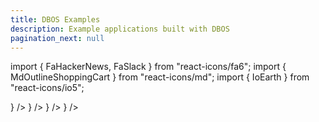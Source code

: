 ```yaml
---
title: DBOS Examples
description: Example applications built with DBOS
pagination_next: null
---
```

import { FaHackerNews, FaSlack } from "react-icons/fa6";
import { MdOutlineShoppingCart } from "react-icons/md";
import { IoEarth } from "react-icons/io5";

  <section className="row list">
  <CardLink
    label="HackerNews Bot"
    href="python/examples/hacker-news-bot"
    description="Use DBOS to build and deploy a scheduled job that periodically searches Hacker News and posts the comments to Slack."
    index="1"
    icon={<FaHackerNews color="white" size={65} />}
  />
  <CardLink
    label="RAG Slackbot"
    href="python/examples/widget-store"
    description="RAG Slackbot!!!"
    index="2"
    icon={<FaSlack color="white" size={65}/>}
  />
  <CardLink
    label="Earthquake Tracker"
    href="python/examples/earthquake-tracker"
    description="Tracking earthquakes!!!"
    index="3"
    icon={<IoEarth color="white" size={65}/>}
  />
  <CardLink
    label="Widget Store"
    href="python/examples/widget-store"
    description="Widget store!!!"
    index="4"
    icon={<MdOutlineShoppingCart color="white" size={65}/>}
  />
  </section>